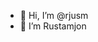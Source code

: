 - 👋 Hi, I’m @rjusm
- 👀 I’m Rustamjon

<!---
rjusm/rjusm is a ✨ special ✨ repository because its `README.md` (this file) appears on your GitHub profile.
You can click the Preview link to take a look at your changes.
--->
